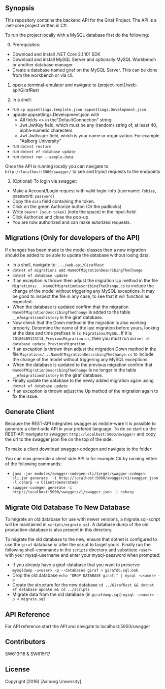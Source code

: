## Synopsis

This repository contains the backend API for the Giraf Project. The API is a .net-core project written in C#.

To run the project locally with a MySQL database first do the following:

0. Prerequisites:
  - Download and install .NET Core 2.1.101 SDK
  - Download and install MySQL Server and optionally MySQL Workbench or another database manager
  - Create a database named giraf on the MySQL Server. This can be done from the workbench or via cli.

1. open a terminal-emulator and navigate to {project-root}/web-api/GirafRest

2. In a shell:
  - run `cp appsettings.template.json appsettings.Development.json`
  - update appsettings.Development.json with 
	- All fields <> in the"DefaultConnection" string.
    - Jwt.JwtKey field, which must be any (random) string of, at least 40, alpha-numeric charecters
    - Jwt.JwtIssuer field, which is your name or organization. For example "Aalborg University"
  - run `dotnet restore`
  - run `dotnet ef database update`
  - run `dotnet run --sample-data`

Once the API is running locally you can navigate to `http://localhost:5000/swagger/` to see and tryout requests to the endpoints

3. (Optional) To login via swagger:
  - Make a Account/Login request with valid login-info (username: `Tobias`, password: `password`)
  - Copy the `data` field containing the token.
  - Click on the green Authorize button (Or the padlocks)
  - Write `bearer [your-token]` (note the space) in the input-field. 
  - Click Authorize and close the pop-up. 
  - You are now authorized and can make autorized requests.

## Migrations (Only for developers of the API)
If changes has been made to the model classes then a new migration should be added to be able to update the database without losing data:
  - In a shell, navigate to: `.../web-api/GirafRest`
  - `dotnet ef migrations add NameOfMigrationDescribingTheChange`
  - `dotnet ef database update`
  - If an exception is thrown then adjust the migration Up method in the file `Migrations/...NameOfMigrationDescribingTheChange.cs` to include the change of the model without triggering any MySQL exceptions. It may be good to inspect the file in any case, to see that it will function as expected.
  - When the database is updated confirm that the migration `NameOfMigrationDescribingTheChange` is added to the table `__efmigrationshistory` in the giraf database.
  - Now check that the Down method in the migration is also working properly. Determine the name of the last migration before yours, looking at the date and time prefixes in `ls Migrations/MySQL`. If it is `20180409123114_PreviousMigration.cs`, then you must run `dotnet ef database update PreviousMigration`.
  - If an exception is thrown then adjust the migration Down method in the file `Migrations/...NameOfMigrationDescribingTheChange.cs` to include the change of the model without triggering any MySQL exceptions.
  - When the database is updated to the previous migration confirm that `NameOfMigrationDescribingTheChange` is no longer in the table `__efmigrationshistory` in the giraf database.
  - Finally update the database to the newly added migration again using `dotnet ef database update`. 
  - If an exception is thrown adjust the Up method of the migration again to fix the issue. 

## Generate Client
Because the REST-API integrates swagger as middle-ware it is possible to generate a client-side API in your prefered language. To do so start up the REST-API navigate to swagger: `http://localhost:5000/swagger/` and copy the url to the swagger json file on the top of the side.

To make a client download swagger-codegen and navigate to the folder:

You can now generate a client side API in for example C# by running either of the following commands:
  - `java -jar modules/swagger-codegen-cli/target/swagger-codegen-cli.jar generate  -i http://localhost:5000/swagger/v1/swagger.json -l csharp -o Client/Generated/` 
  - `swagger-codegen generate -i http://localhost:5000/swagger/v1/swagger.json -l csharp`

## Migrate Old Database To New Database
To migrate an old database for use with newer versions, a migrate.sql-script will be maintained in `scripts/migrate.sql`.
A database dump of the old production-database is also present in this directory.

To migrate the old database to the new, ensure that dotnet is configured to use the `giraf` database or alter the script to target yours.
Finally run the following shell-commands in the `scripts` directory and substitute `<user>` with your mysql-username and enter your mysql-password when prompted:

  - If you already have a giraf-database that you want to preserve: 
    `mysqldump -u<user> -p --databases giraf > girafdb.sql.bak`
  - Drop the old database
    `echo "DROP DATABASE giraf;" | mysql -u<user> -p`
  - Create the structure for the new database
    `cd ../GirafRest && dotnet ef database update && cd ../scripts`
  - Migrate data from the old database (in `girafdump.sql`)
    `mysql -u<user> -p < migrate.sql`

## API Reference

For API reference start the API and navigate to localhost:5000/swagger

## Contributors

SW613f18 & SW615f17

## License

Copyright [2018] [Aalborg University]
